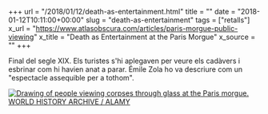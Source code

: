 +++
url = "/2018/01/12/death-as-entertainment.html"
title = ""
date = "2018-01-12T10:11:00+00:00"
slug = "death-as-entertainment"
tags = ["retalls"]
x_url = "https://www.atlasobscura.com/articles/paris-morgue-public-viewing"
x_title = "Death as Entertainment at the Paris Morgue"
x_source = ""
+++


Final del segle XIX. Els turistes s'hi aplegaven per veure els cadàvers i esbrinar com hi havien anat a parar. Émile Zola ho va descriure com un "espectacle assequible per a tothom".

<a href="https://www.atlasobscura.com/articles/paris-morgue-public-viewing"><img src="https://img.atlasobscura.com/KEpiW-Tsdlv_4hl5Hae_GFAoAGlooYfSTKHoCSSWiPU/rt:fit/w:1280/q:81/sm:1/scp:1/ar:1/aHR0cHM6Ly9hdGxh/cy1kZXYuczMuYW1h/em9uYXdzLmNvbS91/cGxvYWRzL2Fzc2V0/cy8xZGRiNWQ1MjQx/OTE5MzFjZWNfSEhH/M1QwLmpwZw.jpg" alt="Drawing of people viewing corpses through glass at the Paris morgue. WORLD HISTORY ARCHIVE / ALAMY"></a>

